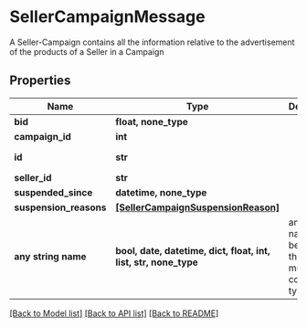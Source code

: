 # SellerCampaignMessage

A Seller-Campaign contains all the information relative to the advertisement of the products of a Seller in a Campaign

## Properties
Name | Type | Description | Notes
------------ | ------------- | ------------- | -------------
**bid** | **float, none_type** |  | [optional] 
**campaign_id** | **int** |  | [optional] 
**id** | **str** |  | [optional] [readonly] 
**seller_id** | **str** |  | [optional] 
**suspended_since** | **datetime, none_type** |  | [optional] 
**suspension_reasons** | [**[SellerCampaignSuspensionReason]**](SellerCampaignSuspensionReason.md) |  | [optional] 
**any string name** | **bool, date, datetime, dict, float, int, list, str, none_type** | any string name can be used but the value must be the correct type | [optional]

[[Back to Model list]](../README.md#documentation-for-models) [[Back to API list]](../README.md#documentation-for-api-endpoints) [[Back to README]](../README.md)


